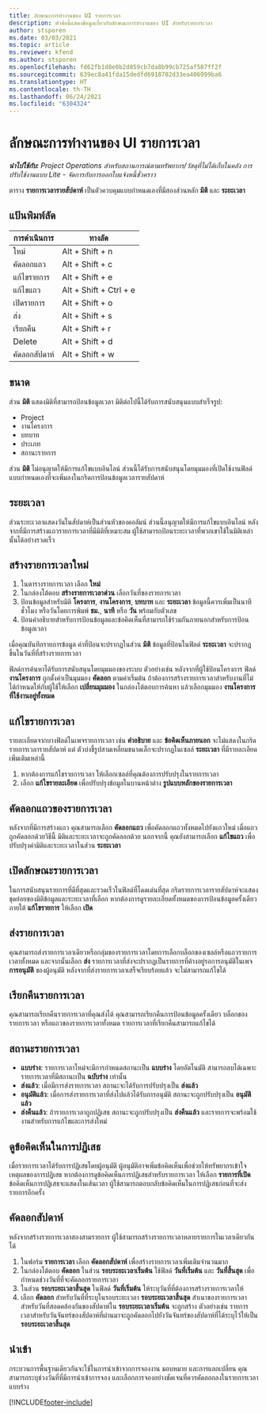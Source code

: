 ```yaml
---
title: ลักษณะการทำงานของ UI รายการเวลา
description: หัวข้อนี้แสดงข้อมูลเกี่ยวกับลักษณะการทำงานของ UI สำหรับรายการเวลา
author: stsporen
ms.date: 03/03/2021
ms.topic: article
ms.reviewer: kfend
ms.author: stsporen
ms.openlocfilehash: fd62fb1d8e0b2d859cb7da8b99cb725af587ff2f
ms.sourcegitcommit: 639ec8a41fda15dedfd6918702d33ea406999ba6
ms.translationtype: HT
ms.contentlocale: th-TH
ms.lasthandoff: 06/24/2021
ms.locfileid: "6304324"
---
```

# <a name="time-entry-ui-behavior"></a>ลักษณะการทำงานของ UI รายการเวลา

_**นำไปใช้กับ:** Project Operations สำหรับสถานการณ์ตามทรัพยากร/วัสดุที่ไม่ได้เก็บในคลัง การปรับใช้งานแบบ Lite - จัดการกับการออกใบแจ้งหนี้ชั่วคราว_


ตาราง **รายการเวลารายสัปดาห์** เป็นตัวควบคุมแบบกำหนดเองที่มีสองส่วนหลัก **มิติ** และ **ระยะเวลา**

## <a name="keyboard-shortcuts"></a>แป้นพิมพ์ลัด
| การดำเนินการ        | ทางลัด                  |
|------------   |------------------------   |
| ใหม่           | Alt + Shift + n           |
| คัดลอกแถว      | Alt + Shift + c           |
| แก้ไขรายการ    | Alt + Shift + e           |
| แก้ไขแถว      | Alt + Shift + Ctrl + e    |
| เปิดรายการ    | Alt + Shift + o           |
| ส่ง        | Alt + Shift + s           |
| เรียกคืน        | Alt + Shift + r           |
| Delete        | Alt + Shift + d           |
| คัดลอกสัปดาห์     | Alt + Shift + w           |

## <a name="dimensions"></a>ขนาด
ส่วน **มิติ** แสดงมิติที่สามารถป้อนข้อมูลเวลา มิติต่อไปนี้ได้รับการสนับสนุนแบบสำเร็จรูป:

  - Project
  - งานโครงการ
  - บทบาท
  - ประเภท
  - สถานะรายการ

ส่วน **มิติ** ไม่อนุญาตให้มีการแก้ไขแบบอินไลน์ ส่วนนี้ได้รับการสนับสนุนโดยมุมมองที่เปิดใช้งานฟิลด์แบบกำหนดเองที่จะเพิ่มลงในกริดการป้อนข้อมูลเวลารายสัปดาห์

## <a name="duration"></a>ระยะเวลา
ส่วนระยะเวลาแสดงวันในสัปดาห์เป็นส่วนหัวของคอลัมน์ ส่วนนี้อนุญาตให้มีการแก้ไขแบบอินไลน์ หลังจากที่มีการสร้างแถวรายการเวลาที่มีมิติที่เหมาะสม ผู้ใช้สามารถป้อนระยะเวลาที่พวกเขาใช้ในมิติเหล่านั้นได้อย่างรวดเร็ว

## <a name="create-a-new-time-entry"></a>สร้างรายการเวลาใหม่

1. ในตารางรายการเวลา เลือก **ใหม่** 
2. ในกล่องโต้ตอบ **สร้างรายการเวลาด่วน** เลือกวันที่ของรายการเวลา
3. ป้อนข้อมูลสำหรับมิติ **โครงการ**, **งานโครงการ**, **บทบาท** และ **ระยะเวลา** ข้อมูลนี้ควรเพิ่มเป็นนาที ชั่วโมง หรือวันโดยการพิมพ์ **ชม.**, **นาที** หรือ **วัน** พร้อมกับตัวเลข 
4. ป้อนคำอธิบายสำหรับการป้อนข้อมูลและข้อคิดเห็นที่สามารถใช้ร่วมกันภายนอกสำหรับการป้อนข้อมูลเวลา 

เมื่อคุณบันทึกรายการข้อมูล ค่าที่ป้อนจะปรากฏในส่วน **มิติ** ข้อมูลที่ป้อนในฟิลด์ **ระยะเวลา** จะปรากฏขึ้นในวันที่ที่สร้างรายการเวลา

ฟิลด์การค้นหาได้รับการสนับสนุนโดยมุมมองของระบบ ตัวอย่างเช่น หลังจากที่ผู้ใช้ป้อนโครงการ ฟิลด์ **งานโครงการ** ถูกตั้งค่าเป็นมุมมอง **คัดลอก** ตามค่าเริ่มต้น ถ้าต้องการสร้างรายการเวลาสำหรับงานที่ไม่ได้กำหนดให้กับผู้ใช้ให้เลือก **เปลี่ยนมุมมอง** ในกล่องโต้ตอบการค้นหา แล้วเลือกมุมมอง **งานโครงการที่ใช้งานอยู่ทั้งหมด**

## <a name="edit-a-time-entry"></a>แก้ไขรายการเวลา 
รายละเอียดจากบางฟิลด์ในเพจรายการเวลา เช่น **คำอธิบาย** และ **ข้อคิดเห็นภายนอก** จะไม่แสดงในกริดรายการเวลารายสัปดาห์ แต่ ตัวบ่งชี้รูปสามเหลี่ยมขนาดเล็กจะปรากฏในเซลล์ **ระยะเวลา** ที่มีรายละเอียดเพิ่มเติมเหล่านี้ 

1. หากต้องการแก้ไขรายการเวลา ให้เลือกเซลล์ที่คุณต้องการปรับปรุงในรายการเวลา
2. เลือก **แก้ไขรายละเอียด** เพื่อปรับปรุงข้อมูลในบานหน้าต่าง **รูปแบบหลักของรายการเวลา** 

## <a name="copy-a-time-entry-row"></a>คัดลอกแถวของรายการเวลา
หลังจากที่มีการสร้างแถว คุณสามารถเลือก **คัดลอกแถว** เพื่อคัดลอกแถวทั้งหมดไปยังแถวใหม่ เมื่อแถวถูกคัดลอกด้วยวิธีนี้ มิติและระยะเวลาจะถูกคัดลอกด้วย นอกจากนี้ คุณยังสามารถเลือก **แก้ไขแถว** เพื่อปรับปรุงค่ามิติและระยะเวลาในส่วน **ระยะเวลา**

## <a name="open-a-time-entry-behavior"></a>เปิดลักษณะรายการเวลา
ในการสนับสนุนรายการที่ดีที่สุดและรวดเร็วในฟิลด์ที่โดดเด่นที่สุด กริดรายการเวลารายสัปดาห์จะแสดงชุดย่อยของมิติข้อมูลและระยะเวลาที่เลือก หากต้องการดูรายละเอียดทั้งหมดของการป้อนข้อมูลครั้งเดียว ภายใต้ **แก้ไขรายการ** ให้เลือก **เปิด**

## <a name="submit-a-time-entry"></a>ส่งรายการเวลา
คุณสามารถส่งรายการเวลาเดียวหรือกลุ่มของรายการเวลาโดยการเลือกบล็อกของเซลล์หรือแถวรายการเวลาทั้งหมด และจากนั้นเลือก **ส่ง** รายการเวลาที่ส่งจะปรากฏเป็นรายการที่ค้างอยู่รอการอนุมัติในเพจ **การอนุมัติ** ของผู้อนุมัติ หลังจากที่ส่งรายการเวลาเสร็จเรียบร้อยแล้ว จะไม่สามารถแก้ไขได้

## <a name="recall-a-time-entry"></a>เรียกคืนรายการเวลา
คุณสามารถเรียกคืนรายการเวลาที่คุณส่งได้ คุณสามารถเรียกคืนการป้อนข้อมูลครั้งเดียว บล็อกของรายการเวลา หรือแถวของรายการเวลาทั้งหมด รายการเวลาที่เรียกคืนสามารถแก้ไขได้

## <a name="time-entry-status"></a>สถานะรายการเวลา

- **แบบร่าง**: รายการเวลาใหม่จะมีการกำหนดสถานะเป็น **แบบร่าง** โดยอัตโนมัติ สามารถลบได้เฉพาะรายการเวลาที่มีสถานะเป็น **ฉบับร่าง** เท่านั้น
- **ส่งแล้ว**: เมื่อมีการส่งรายการเวลา สถานะจะได้รับการปรับปรุงเป็น **ส่งแล้ว** 
- **อนุมัติแล้ว**: เมื่อการส่งรายการเวลาที่ส่งไปแล้วได้รับการอนุมัติ สถานะจะถูกปรับปรุงเป็น **อนุมัติแล้ว** 
- **ส่งคืนแล้ว**: ถ้ารายการเวลาถูกปฏิเสธ สถานะจะถูกปรับปรุงเป็น **ส่งคืนแล้ว** และรายการจะพร้อมใช้งานสำหรับการแก้ไขและการส่งใหม่ 

## <a name="view-rejection-comments"></a>ดูข้อคิดเห็นในการปฏิเสธ
เมื่อรายการเวลาได้รับการปฏิเสธโดยผู้อนุมัติ ผู้อนุมัติอาจเพิ่มข้อคิดเห็นเพื่อช่วยให้ทรัพยากรเข้าใจเหตุผลของการปฏิเสธ หากต้องการดูข้อคิดเห็นการปฏิเสธสำหรับรายการเวลา ให้เลือก **รายการที่เปิด** ข้อคิดเห็นการปฏิเสธจะแสดงในเส้นเวลา ผู้ใช้สามารถตอบกลับข้อคิดเห็นในการปฏิเสธก่อนที่จะส่งรายการอีกครั้ง

## <a name="copy-week"></a>คัดลอกสัปดาห์
หลังจากสร้างรายการเวลาสองสามรายการ ผู้ใช้สามารถสร้างรายการเวลาหลายรายการในเวลาเดียวกันได้

1. ในฟอร์ม **รายการเวลา** เลือก **คัดลอกสัปดาห์** เพื่อสร้างรายการเวลาเพิ่มเติมจำนวนมาก 
2. ในกล่องโต้ตอบ **คัดลอก** ในส่วน **รอบระยะเวลาเริ่มต้น** ใช้ฟิลด์ **วันที่เริ่มต้น** และ **วันที่สิ้นสุด** เพื่อกำหนดช่วงวันที่ที่จะคัดลอกรายการเวลา 
3. ในส่วน **รอบระยะเวลาสิ้นสุด** ในฟิลด์ **วันที่เริ่มต้น** ให้ระบุวันที่ที่ต้องการสร้างรายการเวลาให้ 
4. เลือก **คัดลอก** สำหรับวันที่ที่ระบุในรอบระยะเวลา **รอบระยะเวลาสิ้นสุด** สำเนาของรายการเวลาสำหรับวันที่สอดคล้องกันของสัปดาห์ใน **รอบระยะเวลาเริ่มต้น** จะถูกสร้าง ตัวอย่างเช่น รายการเวลาสำหรับวันจันทร์ของสัปดาห์ที่ผ่านมาจะถูกคัดลอกไปยังวันจันทร์ของสัปดาห์ที่ได้ระบุไว้ให้เป็น **รอบระยะเวลาสิ้นสุด**

## <a name="import"></a>นำเข้า
กระบวนการพื้นฐานเดียวกันจะใช้ในการนำเข้าจากการจองงาน มอบหมาย และการแลกเปลี่ยน คุณสามารถระบุช่วงวันที่ที่มีการนำเข้าการจอง และเลือกการจองอย่างชัดเจนที่ควรคัดลอกลงในรายการเวลาแบบร่าง 


[!INCLUDE[footer-include](../includes/footer-banner.md)]
